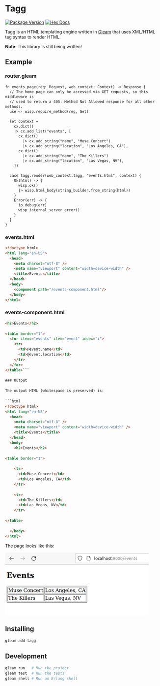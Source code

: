 # Tagg

[![Package Version](https://img.shields.io/hexpm/v/tagg)](https://hex.pm/packages/tagg)
[![Hex Docs](https://img.shields.io/badge/hex-docs-ffaff3)](https://hexdocs.pm/tagg/)

Tagg is an HTML templating engine written in [Gleam](https://gleam.run/) that
uses XML/HTML tag syntax to render HTML.

**Note**: This library is still being written!

## Example

### router.gleam

```gleam
fn events_page(req: Request, web_context: Context) -> Response {
  // The home page can only be accessed via GET requests, so this middleware is
  // used to return a 405: Method Not Allowed response for all other methods.
  use <- wisp.require_method(req, Get)

  let context =
    cx.dict()
    |> cx.add_list("events", [
      cx.dict()
        |> cx.add_string("name", "Muse Concert")
        |> cx.add_string("location", "Los Angeles, CA"),
      cx.dict()
        |> cx.add_string("name", "The Killers")
        |> cx.add_string("location", "Las Vegas, NV"),
    ])

  case tagg.render(web_context.tagg, "events.html", context) {
    Ok(html) -> {
      wisp.ok()
      |> wisp.html_body(string_builder.from_string(html))
    }
    Error(err) -> {
      io.debug(err)
      wisp.internal_server_error()
    }
  }
}
```

### events.html

```html
<!doctype html>
<html lang="en-US">
  <head>
    <meta charset="utf-8" />
    <meta name="viewport" content="width=device-width" />
    <title>Events</title>
  </head>
  <body>
    <component path="/events-component.html"/>
  </body>
</html>
```

### events-component.html

```html
<h2>Events</h2>

<table border="1">
  <for items="events" item="event" index="i">
    <tr>
      <td>@event.name</td>
      <td>@event.location</td>
    </tr>
  </for>
</table>```

### Output

The output HTML (whitespace is preserved) is:

```html
<!doctype html>
<html lang="en-US">
  <head>
    <meta charset="utf-8" />
    <meta name="viewport" content="width=device-width" />
    <title>Events</title>
  </head>
  <body>
    <h2>Events</h2>

<table border="1">
  
    <tr>
      <td>Muse Concert</td>
      <td>Los Angeles, CA</td>
    </tr>
  
    <tr>
      <td>The Killers</td>
      <td>Las Vegas, NV</td>
    </tr>
  
</table>

  </body>
</html>
```

The page looks like this:

![screenshot of HTML output](./docs/images/tagg-example-html-output.png)


## Installing

```sh
gleam add tagg
```

## Development

```sh
gleam run   # Run the project
gleam test  # Run the tests
gleam shell # Run an Erlang shell
```
